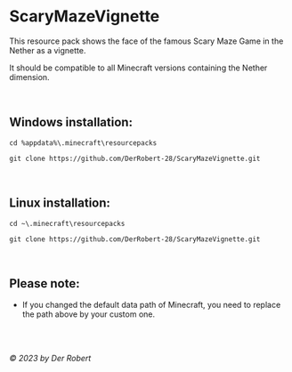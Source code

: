 # ScaryMazeVignette

This resource pack shows the face of the famous Scary Maze Game in the Nether as a vignette.

It should be compatible to all Minecraft versions containing the Nether dimension.

<br>

## Windows installation:

```
cd %appdata%\.minecraft\resourcepacks

git clone https://github.com/DerRobert-28/ScaryMazeVignette.git
```

<br>

## Linux installation:

```
cd ~\.minecraft\resourcepacks

git clone https://github.com/DerRobert-28/ScaryMazeVignette.git
```

<br>

## Please note:

* If you changed the default data path of Minecraft, you need to replace the path above by your custom one.

<br>
<br>

*© 2023 by Der Robert*
